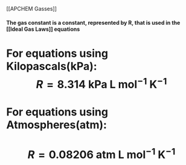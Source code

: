[[APCHEM Gasses]]

#### The gas constant is a constant, represented by R, that is used in the [[Ideal Gas Laws]] equations
# For equations using Kilopascals(kPa): $$ R = 8.314 \text{ kPa L mol}^{-1}\text{ K}^{-1}$$
# For equations using Atmospheres(atm):
# $$ R = 0.08206 \text{ atm L mol}^{-1}\text{ K}^{-1}$$

